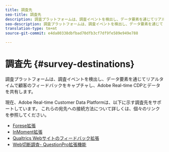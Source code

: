 ```yaml
---
title: 調査先
seo-title: 調査先
description: 調査プラットフォームは、調査イベントを検出し、データ要素を通じてリアルタイムで顧客のフィードバックをキャプチャし、Adobe Real-time CDPとデータを共有します。
seo-description: 調査プラットフォームは、調査イベントを検出し、データ要素を通じてリアルタイムで顧客のフィードバックをキャプチャし、Adobe Real-time CDPとデータを共有します。
translation-type: tm+mt
source-git-commit: e4da80338dbfbad70dfb3cf7df9fe589e949e788

---
```



# 調査先 {#survey-destinations}

調査プラットフォームは、調査イベントを検出し、データ要素を通じてリアルタイムで顧客のフィードバックをキャプチャし、Adobe Real-time CDPとデータを共有します。

現在、Adobe Real-time Customer Data Platformは、以下に示す調査先をサポートしています。 これらの宛先への接続方法について詳しくは、個々のリンクを参照してください。

* [Forese拡張](/help/rtcdp/destinations/foresee-extension.md)
* [InMoment拡張](/help/rtcdp/destinations/inmoment-extension.md)
* [Qualtrics Webサイトのフィードバック拡張](qualtrics-extension.md)
* [Web切断調査- QuestionPro拡張機能](/help/rtcdp/destinations/web-intercept-surveys-extension.md)
